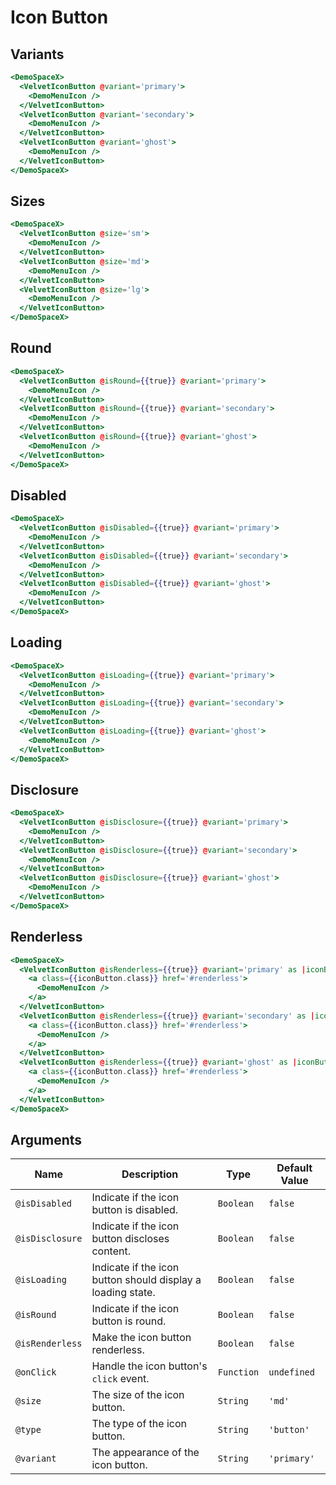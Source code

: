 # Icon Button

## Variants

```hbs preview-template
<DemoSpaceX>
  <VelvetIconButton @variant='primary'>
    <DemoMenuIcon />
  </VelvetIconButton>
  <VelvetIconButton @variant='secondary'>
    <DemoMenuIcon />
  </VelvetIconButton>
  <VelvetIconButton @variant='ghost'>
    <DemoMenuIcon />
  </VelvetIconButton>
</DemoSpaceX>
```

## Sizes

```hbs preview-template
<DemoSpaceX>
  <VelvetIconButton @size='sm'>
    <DemoMenuIcon />
  </VelvetIconButton>
  <VelvetIconButton @size='md'>
    <DemoMenuIcon />
  </VelvetIconButton>
  <VelvetIconButton @size='lg'>
    <DemoMenuIcon />
  </VelvetIconButton>
</DemoSpaceX>
```

## Round

```hbs preview-template
<DemoSpaceX>
  <VelvetIconButton @isRound={{true}} @variant='primary'>
    <DemoMenuIcon />
  </VelvetIconButton>
  <VelvetIconButton @isRound={{true}} @variant='secondary'>
    <DemoMenuIcon />
  </VelvetIconButton>
  <VelvetIconButton @isRound={{true}} @variant='ghost'>
    <DemoMenuIcon />
  </VelvetIconButton>
</DemoSpaceX>
```

## Disabled

```hbs preview-template
<DemoSpaceX>
  <VelvetIconButton @isDisabled={{true}} @variant='primary'>
    <DemoMenuIcon />
  </VelvetIconButton>
  <VelvetIconButton @isDisabled={{true}} @variant='secondary'>
    <DemoMenuIcon />
  </VelvetIconButton>
  <VelvetIconButton @isDisabled={{true}} @variant='ghost'>
    <DemoMenuIcon />
  </VelvetIconButton>
</DemoSpaceX>
```

## Loading

```hbs preview-template
<DemoSpaceX>
  <VelvetIconButton @isLoading={{true}} @variant='primary'>
    <DemoMenuIcon />
  </VelvetIconButton>
  <VelvetIconButton @isLoading={{true}} @variant='secondary'>
    <DemoMenuIcon />
  </VelvetIconButton>
  <VelvetIconButton @isLoading={{true}} @variant='ghost'>
    <DemoMenuIcon />
  </VelvetIconButton>
</DemoSpaceX>
```

## Disclosure

```hbs preview-template
<DemoSpaceX>
  <VelvetIconButton @isDisclosure={{true}} @variant='primary'>
    <DemoMenuIcon />
  </VelvetIconButton>
  <VelvetIconButton @isDisclosure={{true}} @variant='secondary'>
    <DemoMenuIcon />
  </VelvetIconButton>
  <VelvetIconButton @isDisclosure={{true}} @variant='ghost'>
    <DemoMenuIcon />
  </VelvetIconButton>
</DemoSpaceX>
```

## Renderless

```hbs preview-template
<DemoSpaceX>
  <VelvetIconButton @isRenderless={{true}} @variant='primary' as |iconButton|>
    <a class={{iconButton.class}} href='#renderless'>
      <DemoMenuIcon />
    </a>
  </VelvetIconButton>
  <VelvetIconButton @isRenderless={{true}} @variant='secondary' as |iconButton|>
    <a class={{iconButton.class}} href='#renderless'>
      <DemoMenuIcon />
    </a>
  </VelvetIconButton>
  <VelvetIconButton @isRenderless={{true}} @variant='ghost' as |iconButton|>
    <a class={{iconButton.class}} href='#renderless'>
      <DemoMenuIcon />
    </a>
  </VelvetIconButton>
</DemoSpaceX>
```

## Arguments

| Name            | Description                                                 | Type       | Default Value |
| --------------- | ----------------------------------------------------------- | ---------- | ------------- |
| `@isDisabled`   | Indicate if the icon button is disabled.                    | `Boolean`  | `false`       |
| `@isDisclosure` | Indicate if the icon button discloses content.              | `Boolean`  | `false`       |
| `@isLoading`    | Indicate if the icon button should display a loading state. | `Boolean`  | `false`       |
| `@isRound`      | Indicate if the icon button is round.                       | `Boolean`  | `false`       |
| `@isRenderless` | Make the icon button renderless.                            | `Boolean`  | `false`       |
| `@onClick`      | Handle the icon button's `click` event.                     | `Function` | `undefined`   |
| `@size`         | The size of the icon button.                                | `String`   | `'md'`        |
| `@type`         | The type of the icon button.                                | `String`   | `'button'`    |
| `@variant`      | The appearance of the icon button.                          | `String`   | `'primary'`   |
